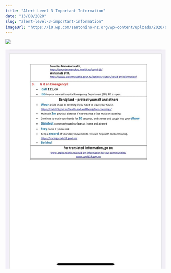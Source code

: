 ```yaml
---
title: "Alert Level 3 Important Information"
date: "13/08/2020"
slug: "alert-level-3-important-information"
imageUrl: "https://i0.wp.com/santonino-nz.org/wp-content/uploads/2020/08/117301748_10158055570461523_6694480519700393715_o.jpg?fit=740%2C1024&amp;ssl=1"
---
```


![](https://i0.wp.com/santonino-nz.org/wp-content/uploads/2020/08/117301748_10158055570461523_6694480519700393715_o.jpg?fit=740%2C1024&ssl=1)

![](assets\images\117385374_10158055570556523_3913981340739481669_o.jpg)